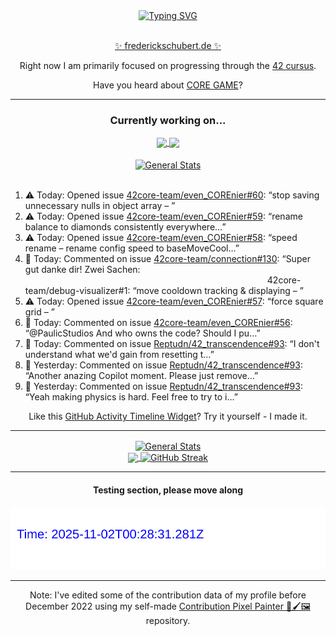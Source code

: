 <div align="center">
	<a href="https://git.io/typing-svg"><img src="https://readme-typing-svg.demolab.com?font=Fira+Code&size=30&pause=1000&color=70A5FD&background=1A1B27&center=true&vCenter=true&repeat=false&random=false&width=550&lines=%F0%9F%91%8B+Hello+World!+I'm+Freddy!+%F0%9F%96%96" alt="Typing SVG" /></a>
</div>
<br>
<div align="center">
	<p></p><a href="https://frederickschubert.de">✨ frederickschubert.de ✨</a></p>
	<p>Right now I am primarily focused on progressing through the <a href="https://github.com/FreddyMSchubert/42_cursus">42 cursus</a>.</p>
	<p>Have you heard about <a href="https://coregame.de/">CORE GAME</a>?</p>
</div>

<hr>

<div align="center">

### Currently working on...

<!-- [![current_repo](https://github-readme-stats.vercel.app/api/pin/?username=FreddyMSchubert&repo=Crafty_Concoctions&theme=tokyonight)](https://github.com/FreddyMSchubert/Crafty_Concoctions) -->

<div align="center">
	<a href="https://github.com/Reptudn/42_transcendence" target="_blank">
		<img align="center" src="https://github-readme-stats.vercel.app/api/pin/?username=Reptudn&repo=42_transcendence&theme=tokyonight" />
	</a>
	<a href="https://github.com/42core-team/even_COREnier" target="_blank">
		<img align="center" src="https://github-readme-stats.vercel.app/api/pin/?username=42core-team&repo=even_COREnier&theme=tokyonight" />
	</a>
</div>

<br>

<div align="center">
	<a href="https://github.com/FreddyMSchubert/42_cursus" target="_blank">
		<img align="center" src="https://github-readme-stats.vercel.app/api/pin/?username=FreddyMSchubert&repo=42_cursus&theme=tokyonight" alt="General Stats" />
	</a>
</div>

<br>

<div align="left">
<ol>
<!-- ACTIVITY:START -->
<li>⚠️ Today: Opened issue <a href="https://github.com/42core-team/even_COREnier/issues/60">42core-team/even_COREnier#60</a>: “stop saving unnecessary nulls in object array – ”</li>
<li>⚠️ Today: Opened issue <a href="https://github.com/42core-team/even_COREnier/issues/59">42core-team/even_COREnier#59</a>: “rename balance to diamonds consistently everywhere…”</li>
<li>⚠️ Today: Opened issue <a href="https://github.com/42core-team/even_COREnier/issues/58">42core-team/even_COREnier#58</a>: “speed rename – rename config speed to baseMoveCool…”</li>
<li>💬 Today: Commented on issue <a href="https://github.com/42core-team/connection/pull/130#issuecomment-3124514718">42core-team/connection#130</a>: “Super gut danke dir! Zwei Sachen:  <img width="387…”</li>
<li>⚠️ Today: Opened issue <a href="https://github.com/42core-team/debug-visualizer/issues/1">42core-team/debug-visualizer#1</a>: “move cooldown tracking & displaying – ”</li>
<li>⚠️ Today: Opened issue <a href="https://github.com/42core-team/even_COREnier/issues/57">42core-team/even_COREnier#57</a>: “force square grid – ”</li>
<li>💬 Today: Commented on issue <a href="https://github.com/42core-team/even_COREnier/issues/56#issuecomment-3124001365">42core-team/even_COREnier#56</a>: “@PaulicStudios  And who owns the code? Should I pu…”</li>
<li>💬 Today: Commented on issue <a href="https://github.com/Reptudn/42_transcendence/pull/93#issuecomment-3123980940">Reptudn/42_transcendence#93</a>: “I don't understand what we'd gain from resetting t…”</li>
<li>💬 Yesterday: Commented on issue <a href="https://github.com/Reptudn/42_transcendence/pull/93#issuecomment-3122175686">Reptudn/42_transcendence#93</a>: “Another anazing Copilot moment. Please just remove…”</li>
<li>💬 Yesterday: Commented on issue <a href="https://github.com/Reptudn/42_transcendence/pull/93#issuecomment-3122164479">Reptudn/42_transcendence#93</a>: “Yeah making physics is hard. Feel free to try to i…”</li>
<!-- ACTIVITY:END -->
</ol>
</div>

Like this [GitHub Activity Timeline Widget](https://github.com/FreddyMSchubert/github-activity-timeline)? Try it yourself - I made it.

<hr>

<div align="center">
	<a href="https://github.com/anuraghazra/github-readme-stats" target="_blank">
		<img height=200 align="center" src="https://github-readme-stats.vercel.app/api?username=FreddyMSchubert&show_icons=true&theme=tokyonight&card_width=650" alt="General Stats" />
	</a>
</div>

<div align="center">
	<a href="https://github.com/anuraghazra/github-readme-stats" target="_blank">
		<img height=200 align="center" src="https://github-readme-stats.vercel.app/api/top-langs/?username=FreddyMSchubert&layout=donut&theme=tokyonight&card_width=320">
	</a>
	<a href="https://github.com/DenverCoder1/github-readme-streak-stats" target="_blank">
		<img height=200 align="center" src="https://streak-stats.demolab.com?user=FreddyMSchubert&theme=tokyonight&date_format=j%20M%5B%20Y%5D&card_width=320&card_height=200&hide_total_contributions=true" alt="GitHub Streak" />
	</a>
</div>

<hr>

#### Testing section, please move along

![GitHub Defenders SVG](https://github.com/FreddyMSchubert/FreddyMSchubert/blob/github_defenders_output/output.svg)

<hr>

Note: I've edited some of the contribution data of my profile before December 2022 using my self-made [Contribution Pixel Painter 🎨🖌️🖼️](https://github.com/FreddyMSchubert/contribution-pixel-painter) repository.
